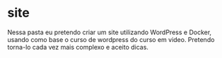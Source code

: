 # site
Nessa pasta eu pretendo criar um site utilizando WordPress e Docker, usando como base o curso de wordpress do curso em video. Pretendo torna-lo cada vez mais complexo e aceito dicas.
